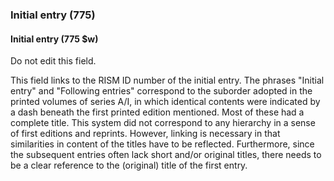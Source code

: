 ### Initial entry (775)

#### Initial entry (775 $w)
Do not edit this field.

This field links to the RISM ID number of the initial entry. The phrases "Initial entry" and "Following entries" correspond to the suborder adopted in the printed volumes of series A/I, in which identical contents were indicated by a dash beneath the first printed edition mentioned. Most of these had a complete title. This system did not correspond to any hierarchy in a sense of first editions and reprints. However, linking is necessary in that similarities in content of the titles have to be reflected. Furthermore, since the subsequent entries often lack short and/or original titles, there needs to be a clear reference to the (original) title of the first entry.

